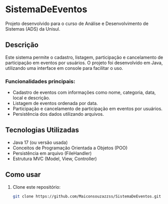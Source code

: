 # SistemaDeEventos

Projeto desenvolvido para o curso de Análise e Desenvolvimento de Sistemas (ADS) da Unisul.

## Descrição

Este sistema permite o cadastro, listagem, participação e cancelamento de participação em eventos por usuários. O projeto foi desenvolvido em Java, utilizando uma interface em console para facilitar o uso.

### Funcionalidades principais:
- Cadastro de eventos com informações como nome, categoria, data, local e descrição.
- Listagem de eventos ordenada por data.
- Participação e cancelamento de participação em eventos por usuários.
- Persistência dos dados utilizando arquivos.

## Tecnologias Utilizadas
- Java 17 (ou versão usada)
- Conceitos de Programação Orientada a Objetos (POO)
- Persistência em arquivo (FileHandler)
- Estrutura MVC (Model, View, Controller)

## Como usar
1. Clone este repositório:
   ```bash
   git clone https://github.com/Maiconsouzazzss/SistemaDeEventos.git
